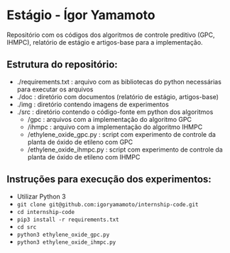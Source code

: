 # Estágio - Ígor Yamamoto
Repositório com os códigos dos algoritmos de controle preditivo (GPC, IHMPC), relatório de estágio e artigos-base para a implementação.

## Estrutura do repositório:
- ./requirements.txt : arquivo com as bibliotecas do python necessárias para executar os arquivos
- ./doc : diretório com documentos (relatório de estágio, artigos-base)
- ./img : diretório contendo imagens de experimentos
- ./src : diretório contendo o código-fonte em python dos algoritmos
  - /gpc : arquivos com a implementação do algoritmo GPC
  - /ihmpc : arquivo com a implementação do algoritmo IHMPC
  - /ethylene_oxide_gpc.py : script com experimento de controle da planta de óxido de etileno com GPC
  - /ethylene_oxide_ihmpc.py : script com experimento de controle da planta de óxido de etileno com IHMPC
  
## Instruções para execução dos experimentos:
- Utilizar Python 3
- `git clone git@github.com:igoryamamoto/internship-code.git`
- `cd internship-code`
- `pip3 install -r requirements.txt`
- `cd src`
- `python3 ethylene_oxide_gpc.py`
- `python3 ethylene_oxide_ihmpc.py`
